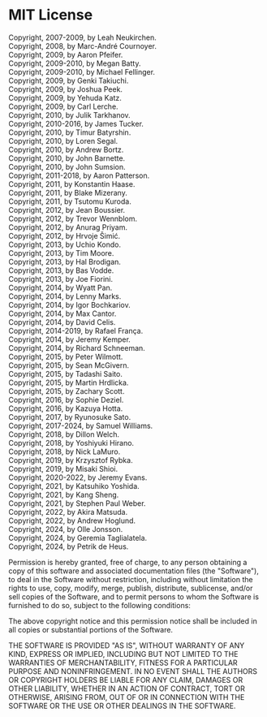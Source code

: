 # MIT License

Copyright, 2007-2009, by Leah Neukirchen.  
Copyright, 2008, by Marc-André Cournoyer.  
Copyright, 2009, by Aaron Pfeifer.  
Copyright, 2009-2010, by Megan Batty.  
Copyright, 2009-2010, by Michael Fellinger.  
Copyright, 2009, by Genki Takiuchi.  
Copyright, 2009, by Joshua Peek.  
Copyright, 2009, by Yehuda Katz.  
Copyright, 2009, by Carl Lerche.  
Copyright, 2010, by Julik Tarkhanov.  
Copyright, 2010-2016, by James Tucker.  
Copyright, 2010, by Timur Batyrshin.  
Copyright, 2010, by Loren Segal.  
Copyright, 2010, by Andrew Bortz.  
Copyright, 2010, by John Barnette.  
Copyright, 2010, by John Sumsion.  
Copyright, 2011-2018, by Aaron Patterson.  
Copyright, 2011, by Konstantin Haase.  
Copyright, 2011, by Blake Mizerany.  
Copyright, 2011, by Tsutomu Kuroda.  
Copyright, 2012, by Jean Boussier.  
Copyright, 2012, by Trevor Wennblom.  
Copyright, 2012, by Anurag Priyam.  
Copyright, 2012, by Hrvoje Šimić.  
Copyright, 2013, by Uchio Kondo.  
Copyright, 2013, by Tim Moore.  
Copyright, 2013, by Hal Brodigan.  
Copyright, 2013, by Bas Vodde.  
Copyright, 2013, by Joe Fiorini.  
Copyright, 2014, by Wyatt Pan.  
Copyright, 2014, by Lenny Marks.  
Copyright, 2014, by Igor Bochkariov.  
Copyright, 2014, by Max Cantor.  
Copyright, 2014, by David Celis.  
Copyright, 2014-2019, by Rafael França.  
Copyright, 2014, by Jeremy Kemper.  
Copyright, 2014, by Richard Schneeman.  
Copyright, 2015, by Peter Wilmott.  
Copyright, 2015, by Sean McGivern.  
Copyright, 2015, by Tadashi Saito.  
Copyright, 2015, by Martin Hrdlicka.  
Copyright, 2015, by Zachary Scott.  
Copyright, 2016, by Sophie Deziel.  
Copyright, 2016, by Kazuya Hotta.  
Copyright, 2017, by Ryunosuke Sato.  
Copyright, 2017-2024, by Samuel Williams.  
Copyright, 2018, by Dillon Welch.  
Copyright, 2018, by Yoshiyuki Hirano.  
Copyright, 2018, by Nick LaMuro.  
Copyright, 2019, by Krzysztof Rybka.  
Copyright, 2019, by Misaki Shioi.  
Copyright, 2020-2022, by Jeremy Evans.  
Copyright, 2021, by Katsuhiko Yoshida.  
Copyright, 2021, by Kang Sheng.  
Copyright, 2021, by Stephen Paul Weber.  
Copyright, 2022, by Akira Matsuda.  
Copyright, 2022, by Andrew Hoglund.  
Copyright, 2024, by Olle Jonsson.  
Copyright, 2024, by Geremia Taglialatela.  
Copyright, 2024, by Petrik de Heus.

Permission is hereby granted, free of charge, to any person obtaining a copy
of this software and associated documentation files (the "Software"), to deal
in the Software without restriction, including without limitation the rights
to use, copy, modify, merge, publish, distribute, sublicense, and/or sell
copies of the Software, and to permit persons to whom the Software is
furnished to do so, subject to the following conditions:

The above copyright notice and this permission notice shall be included in all
copies or substantial portions of the Software.

THE SOFTWARE IS PROVIDED "AS IS", WITHOUT WARRANTY OF ANY KIND, EXPRESS OR
IMPLIED, INCLUDING BUT NOT LIMITED TO THE WARRANTIES OF MERCHANTABILITY,
FITNESS FOR A PARTICULAR PURPOSE AND NONINFRINGEMENT. IN NO EVENT SHALL THE
AUTHORS OR COPYRIGHT HOLDERS BE LIABLE FOR ANY CLAIM, DAMAGES OR OTHER
LIABILITY, WHETHER IN AN ACTION OF CONTRACT, TORT OR OTHERWISE, ARISING FROM,
OUT OF OR IN CONNECTION WITH THE SOFTWARE OR THE USE OR OTHER DEALINGS IN THE
SOFTWARE.
